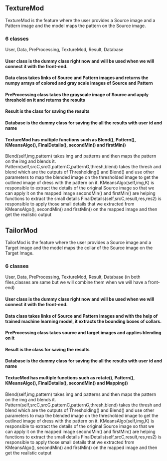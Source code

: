 ## TextureMod
TextureMod is the feature where the user provides a Source image and a Pattern image and the model maps the pattern on the Source image.

### 6 classes
User, Data, PreProcessing, TextureMod, Result, Database

#### User class is the dummy class right now and will be used when we will connect it with the front-end.
#### Data class takes links of Source and Pattern images and returns the numpy arrays of colored and gray scale images of Source and Pattern
#### PreProcessing class takes the grayscale image of Source and apply threshold on it and returns the results 
#### Result is the class for saving the results
#### Database is the dummy class for saving the all the results with user id and name
#### TextureMod has multiple functions such as Blend(), Pattern(), KMeansAlgo(), FinalDetails(), secondMin() and firstMin()

Blend(self,img,pattern) takes img and patterns and then maps the pattern on the img and blends it.
Pattern(self,srcC,srcG,patternC,patternG,thresh,blend) takes the thresh and blend which are the outputs of Thresholding() and Blend() and use other parameters to map the blended image on the thresholded image to get the outlined image of dress with the pattern on it.
KMeansAlgo(self,img,K) is responsible to extract the details of the original Source image so that we can apply it on the mapped image
secondMin() and firstMin() are helping functions to extract the small details
FinalDetails(self,srcC,result,res,res2) is responsible to apply those small details that we extracted from KMeansAlgo(), secondMin() and firstMin() on the mapped image and then get the realistic output
  



## TailorMod
TailorMod is the feature where the user provides a Source image and a Target image and the model maps the collar of the Source image on the Target Image.

### 6 classes
User, Data, PreProcessing, TextureMod, Result, Database (in both files,classes are same but we will combine them when we will have a front-end)

#### User class is the dummy class right now and will be used when we will connect it with the front-end.
#### Data class takes links of Source and Pattern images and with the help of trained machine learning model, it extracts the bounding boxes of collars.
#### PreProcessing class takes source and target images and applies blending on it
#### Result is the class for saving the results
#### Database is the dummy class for saving the all the results with user id and name
#### TextueMod has multiple functions such as rotate(), Pattern(), KMeansAlgo(), FinalDetails(), secondMin() and Mapping()

Blend(self,img,pattern) takes img and patterns and then maps the pattern on the img and blends it.
Pattern(self,srcC,srcG,patternC,patternG,thresh,blend) takes the thresh and blend which are the outputs of Thresholding() and Blend() and use other parameters to map the blended image on the thresholded image to get the outlined image of dress with the pattern on it.
KMeansAlgo(self,img,K) is responsible to extract the details of the original Source image so that we can apply it on the mapped image
secondMin() and firstMin() are helping functions to extract the small details
FinalDetails(self,srcC,result,res,res2) is responsible to apply those small details that we extracted from KMeansAlgo(), secondMin() and firstMin() on the mapped image and then get the realistic output
